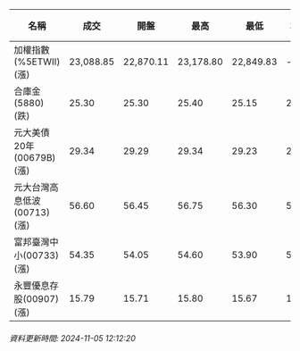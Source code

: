 | 名稱 | 成交 | 開盤 | 最高 | 最低 | 均價 | 成交金額(億) | 昨收 | 漲跌幅 | 漲跌 | 總量 | 昨量 | 振幅 |
| -------- | -------- | -------- | -------- |-------- | -------- | -------- |-------- |-------- |-------- | -------- | -------- |-------- |
|加權指數(%5ETWII) (漲)|23,088.85|22,870.11|23,178.80|22,849.83|-|2,391.58|22,965.39|0.54%|123.46|4,812,007|0|1.43%|
|合庫金(5880) (跌)|25.30|25.30|25.40|25.15|25.29|0.651|25.35|0.20%|0.05|2,573|5,624|0.99%|
|元大美債20年(00679B) (漲)|29.34|29.29|29.34|29.23|29.28|12.26|29.09|0.86%|0.25|41,858|75,340|0.38%|
|元大台灣高息低波(00713) (漲)|56.60|56.45|56.75|56.30|56.52|3.96|56.50|0.18%|0.10|7,009|15,164|0.80%|
|富邦臺灣中小(00733) (漲)|54.35|54.05|54.60|53.90|54.27|0.218|54.05|0.56%|0.30|402|879|1.30%|
|永豐優息存股(00907) (漲)|15.79|15.71|15.80|15.67|15.74|0.294|15.71|0.51%|0.08|1,868|2,153|0.83%|
###### 資料更新時間: 2024-11-05 12:12:20